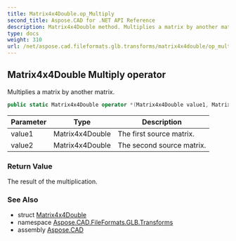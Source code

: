 ```yaml
---
title: Matrix4x4Double.op_Multiply
second_title: Aspose.CAD for .NET API Reference
description: Matrix4x4Double method. Multiplies a matrix by another matrix
type: docs
weight: 310
url: /net/aspose.cad.fileformats.glb.transforms/matrix4x4double/op_multiply/
---
```

## Matrix4x4Double Multiply operator

Multiplies a matrix by another matrix.

```csharp
public static Matrix4x4Double operator *(Matrix4x4Double value1, Matrix4x4Double value2)
```

| Parameter | Type | Description |
| --- | --- | --- |
| value1 | Matrix4x4Double | The first source matrix. |
| value2 | Matrix4x4Double | The second source matrix. |

### Return Value

The result of the multiplication.

### See Also

* struct [Matrix4x4Double](../)
* namespace [Aspose.CAD.FileFormats.GLB.Transforms](../../matrix4x4double/)
* assembly [Aspose.CAD](../../../)


